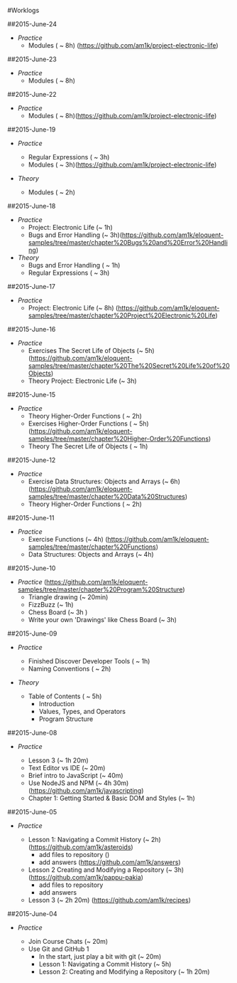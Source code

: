 #Worklogs

##2015-June-24

* *Practice*
	* Modules ( ~ 8h) (https://github.com/am1k/project-electronic-life)

##2015-June-23

* *Practice*
	* Modules ( ~ 8h)

##2015-June-22

* *Practice*
	* Modules ( ~ 8h)(https://github.com/am1k/project-electronic-life)

##2015-June-19

* *Practice*
	* Regular Expressions ( ~ 3h)
	* Modules ( ~ 3h)(https://github.com/am1k/project-electronic-life)

* *Theory*
	* Modules ( ~ 2h) 


##2015-June-18

* *Practice*
	* Project: Electronic Life (~ 1h)
	* Bugs and Error Handling (~ 3h)(https://github.com/am1k/eloquent-samples/tree/master/chapter%20Bugs%20and%20Error%20Handling)
* *Theory*
	* Bugs and Error Handling ( ~ 1h)
	* Regular Expressions ( ~ 3h)

##2015-June-17

* *Practice* 
	* Project: Electronic Life (~ 8h) (https://github.com/am1k/eloquent-samples/tree/master/chapter%20Project%20Electronic%20Life)

##2015-June-16 

* *Practice* 
	* Exercises The Secret Life of Objects (~ 5h)(https://github.com/am1k/eloquent-samples/tree/master/chapter%20The%20Secret%20Life%20of%20Objects) 
	* Theory Project: Electronic Life (~ 3h)


##2015-June-15 

* *Practice* 
	* Theory Higher-Order Functions ( ~ 2h) 
	* Exercises Higher-Order Functions ( ~ 5h) (https://github.com/am1k/eloquent-samples/tree/master/chapter%20Higher-Order%20Functions)
	* Theory The Secret Life of Objects ( ~ 1h)

##2015-June-12

* *Practice* 
	* Exercise Data Structures: Objects and Arrays (~ 6h) (https://github.com/am1k/eloquent-samples/tree/master/chapter%20Data%20Structures)
	* Theory Higher-Order Functions ( ~ 2h)	

##2015-June-11

* *Practice* 
	* Exercise Functions (~ 4h) (https://github.com/am1k/eloquent-samples/tree/master/chapter%20Functions)
	* Data Structures: Objects and Arrays (~ 4h)

##2015-June-10 

* *Practice* (https://github.com/am1k/eloquent-samples/tree/master/chapter%20Program%20Structure)
	* Triangle drawing (~ 20min)
	* FizzBuzz (~ 1h) 
	* Chess Board (~ 3h ) 
	* Write your own 'Drawings' like Chess Board (~ 3h) 

##2015-June-09

* *Practice*
	* Finished Discover Developer Tools ( ~ 1h)
	* Naming Conventions ( ~ 2h)

* *Theory*	
	* Table of Contents ( ~ 5h)
		* Introduction
		* Values, Types, and Operators
		* Program Structure
		

##2015-June-08

* *Practice*

	* Lesson 3 (~ 1h 20m) 
	* Text Editor vs IDE (~ 20m)
	* Brief intro to JavaScript (~ 40m)
	* Use NodeJS and NPM (~ 4h 30m) (https://github.com/am1k/javascripting)
	* Chapter 1: Getting Started & Basic DOM and Styles (~ 1h)


##2015-June-05

* *Practice*
	
	* Lesson 1: Navigating a Commit History (~ 2h) (https://github.com/am1k/asteroids)
		* add files to repository ()
		* add answers 	(https://github.com/am1k/answers)
	* Lesson 2 Creating and Modifying a Repository (~ 3h) (https://github.com/am1k/pappu-pakia)
		* add files to repository
		* add answers 
	* Lesson 3 (~ 2h 20m) (https://github.com/am1k/recipes)

##2015-June-04

* *Practice*

	* Join Course Chats (~ 20m)
	* Use Git and GitHub 1 
		* In the start, just play a bit with git (~ 20m)
		* Lesson 1: Navigating a Commit History (~ 5h)
		* Lesson 2: Creating and Modifying a Repository (~ 1h 20m)
